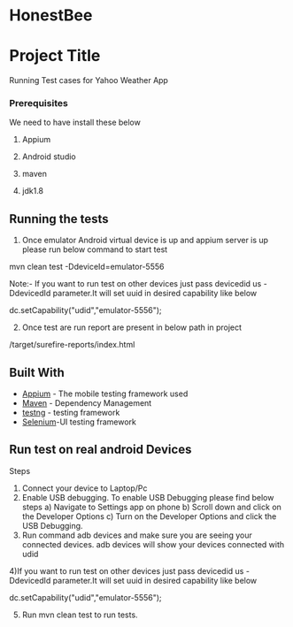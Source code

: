# HonestBee

# Project Title

Running Test cases for Yahoo Weather App


### Prerequisites

We need to have install these below


1) Appium

2) Android studio

3) maven

4) jdk1.8





 
## Running the tests

1) Once emulator Android virtual device is up and appium server is up please run below command to start test

mvn clean test -DdeviceId=emulator-5556

Note:- If you want to run test on other devices just pass devicedid us -DdevicedId parameter.It will set uuid in desired capability like below


 dc.setCapability("udid","emulator-5556");



2) Once test are run report are present in below path in project

/target/surefire-reports/index.html






## Built With

* [Appium](http://appium.io/) - The mobile testing framework used
* [Maven](https://maven.apache.org/) - Dependency Management
* [testng](http://testng.org/) - testing framework
* [Selenium](http://www.seleniumhq.org/)-UI testing framework


## Run test on real android Devices

Steps

1) Connect your device to Laptop/Pc
2) Enable USB debugging. To enable USB Debugging please find below steps
   a) Navigate to Settings app on phone
   b) Scroll down and click on the Developer Options
   c) Turn on the Developer Options and click the USB Debugging.
3) Run command adb devices and make sure you are seeing your connected devices. adb devices will show your devices connected with udid

4)If you want to run test on other devices just pass devicedid us -DdevicedId parameter.It will set uuid in desired capability like below


 dc.setCapability("udid","emulator-5556");

5) Run mvn clean test to run tests.
